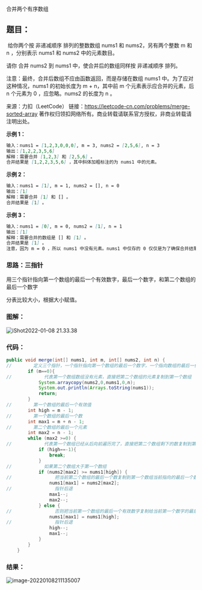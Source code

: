 合并两个有序数组

## 题目：

​	给你两个按 非递减顺序 排列的整数数组 nums1 和 nums2，另有两个整数 m 和 n ，分别表示 nums1 和 nums2 中的元素数目。

请你 合并 nums2 到 nums1 中，使合并后的数组同样按 非递减顺序 排列。

注意：最终，合并后数组不应由函数返回，而是存储在数组 nums1 中。为了应对这种情况，nums1 的初始长度为 m + n，其中前 m 个元素表示应合并的元素，后 n 个元素为 0 ，应忽略。nums2 的长度为 n 。

来源：力扣（LeetCode）
链接：https://leetcode-cn.com/problems/merge-sorted-array
著作权归领扣网络所有。商业转载请联系官方授权，非商业转载请注明出处。

**示例 1：**

```markdown
输入：nums1 = [1,2,3,0,0,0], m = 3, nums2 = [2,5,6], n = 3
输出：[1,2,2,3,5,6]
解释：需要合并 [1,2,3] 和 [2,5,6] 。
合并结果是 [1,2,2,3,5,6] ，其中斜体加粗标注的为 nums1 中的元素。
```

**示例 2：**

```markdown
输入：nums1 = [1], m = 1, nums2 = [], n = 0
输出：[1]
解释：需要合并 [1] 和 [] 。
合并结果是 [1] 。
```

**示例 3：**

```markdown
输入：nums1 = [0], m = 0, nums2 = [1], n = 1
输出：[1]
解释：需要合并的数组是 [] 和 [1] 。
合并结果是 [1] 。
注意，因为 m = 0 ，所以 nums1 中没有元素。nums1 中仅存的 0 仅仅是为了确保合并结果可以顺利存放到 nums1 中。
```

### 思路：三指针

用三个指针指向第一个数组的最后一个有效数字，最后一个数字，和第二个数组的最后一个数字

分表比较大小，根据大小赋值。

### 图解：

![iShot2022-01-08 21.33.38](https://gitee.com/misteryliu/typora/raw/master/image/iShot2022-01-08%2021.33.38.png)



### 代码：

```java
public void merge(int[] nums1, int m, int[] nums2, int n) {
//        定义三个指针，一个指针指向第一个数组的最后一个数字，一个指向数组的最后一位，一个指向第二个数组的最后一个数。
        if (m==0){
//            代表第一个数组数组没有元素，直接把第二个数组的元素复制到第一个数组
            System.arraycopy(nums2,0,nums1,0,n);
            System.out.println(Arrays.toString(nums1));
            return;
        }
//        第一个数组的最后一个有效值
        int high = m - 1;
//        第一个数组的最后一个数
        int max1 = m + n - 1;
//        第二个数组的最后一个元素
        int max2 = n - 1;
        while (max2 >=0) {
//            代表第一个数组已经从后向前遍历完了，直接把第二个数组剩下的数复制到第一个前面即可
            if (high==-1){
                break;
            }
//            如果第二个数组大于第一个数组
            if (nums2[max2] >= nums1[high]) {
//                把当前第二个数组的最后一个数复制到第一个数组当前指向的最后一个数
                nums1[max1] = nums2[max2];
//                指针后退
                max1--;
                max2--;
            } else {
//                否则把当前第一个数组的最后一个有效数字复制给当前第一个数字的最后一个数
                nums1[max1] = nums1[high];
//                指针后退
                high--;
                max1--;
            }
        }
    }
```

### 结果：

![image-20220108211135007](https://gitee.com/misteryliu/typora/raw/master/image/image-20220108211135007.png)